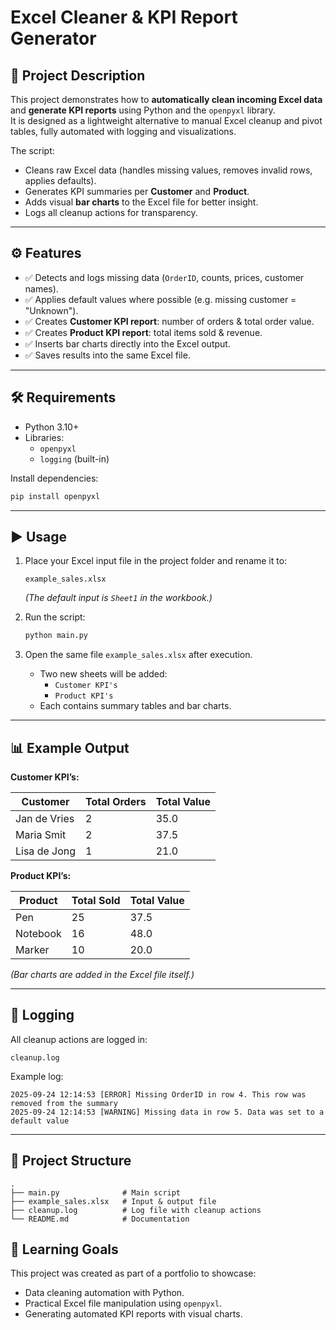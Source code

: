 # Excel Cleaner & KPI Report Generator

## 📌 Project Description
This project demonstrates how to **automatically clean incoming Excel data** and **generate KPI reports** using Python and the `openpyxl` library.  
It is designed as a lightweight alternative to manual Excel cleanup and pivot tables, fully automated with logging and visualizations.

The script:
- Cleans raw Excel data (handles missing values, removes invalid rows, applies defaults).
- Generates KPI summaries per **Customer** and **Product**.
- Adds visual **bar charts** to the Excel file for better insight.
- Logs all cleanup actions for transparency.

---

## ⚙️ Features
- ✅ Detects and logs missing data (`OrderID`, counts, prices, customer names).  
- ✅ Applies default values where possible (e.g. missing customer = "Unknown").  
- ✅ Creates **Customer KPI report**: number of orders & total order value.  
- ✅ Creates **Product KPI report**: total items sold & revenue.  
- ✅ Inserts bar charts directly into the Excel output.  
- ✅ Saves results into the same Excel file.  

---

## 🛠️ Requirements
- Python 3.10+  
- Libraries:
  - `openpyxl`
  - `logging` (built-in)

Install dependencies:
```bash
pip install openpyxl
```

---

## ▶️ Usage
1. Place your Excel input file in the project folder and rename it to:
   ```
   example_sales.xlsx
   ```
   *(The default input is `Sheet1` in the workbook.)*

2. Run the script:
   ```bash
   python main.py
   ```

3. Open the same file `example_sales.xlsx` after execution.  
   - Two new sheets will be added:
     - `Customer KPI's`
     - `Product KPI's`
   - Each contains summary tables and bar charts.

---

## 📊 Example Output
**Customer KPI’s:**

| Customer     | Total Orders | Total Value |
|--------------|--------------|-------------|
| Jan de Vries | 2            | 35.0        |
| Maria Smit   | 2            | 37.5        |
| Lisa de Jong | 1            | 21.0        |

**Product KPI’s:**

| Product  | Total Sold | Total Value |
|----------|------------|-------------|
| Pen      | 25         | 37.5        |
| Notebook | 16         | 48.0        |
| Marker   | 10         | 20.0        |

*(Bar charts are added in the Excel file itself.)*

---

## 📝 Logging
All cleanup actions are logged in:
```
cleanup.log
```

Example log:
```
2025-09-24 12:14:53 [ERROR] Missing OrderID in row 4. This row was removed from the summary
2025-09-24 12:14:53 [WARNING] Missing data in row 5. Data was set to a default value
```

---

## 📂 Project Structure
```
.
├── main.py              # Main script
├── example_sales.xlsx   # Input & output file
├── cleanup.log          # Log file with cleanup actions
└── README.md            # Documentation
```


## 📖 Learning Goals
This project was created as part of a portfolio to showcase:
- Data cleaning automation with Python.  
- Practical Excel file manipulation using `openpyxl`.  
- Generating automated KPI reports with visual charts.  
